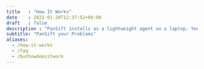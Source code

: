 ```yaml
---
title   : "How It Works"
date    : 2021-01-20T12:37:52+06:00
draft   : false
description : "PanSift installs as a lightweight agent on a laptop. You then claim it in the web app and can troubleshoot remotely!" 
subtitle: "PanSift your Problems"
aliases:
  - /how-it-works
  - /faq
  - /buthowdoesitwork
---
```

